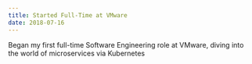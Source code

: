 ```yaml
---
title: Started Full-Time at VMware
date: 2018-07-16
---
```

Began my first full-time Software Engineering role at VMware, diving into the world of microservices via Kubernetes